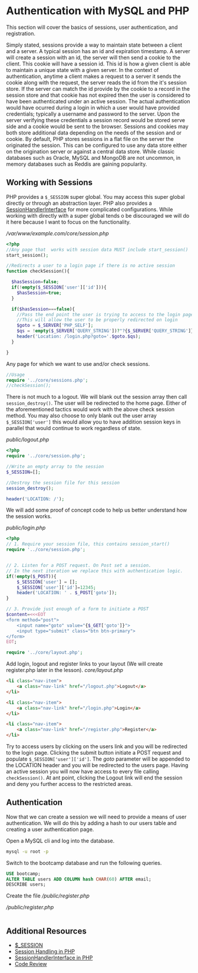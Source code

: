 # Authentication with MySQL and PHP

This section will cover the basics of sessions, user authentication, and registration.

Simply stated, sessions provide a way to maintain state between a client and a server. A typical session has an id and expiration timestamp. A server will create a session with an id, the server will then send a cookie to the client. This cookie will have a session id. This id is how a given client is able to maintain a unique state with a given server. In the context of authentication, anytime a client makes a request to a server it sends the cookie along with the request, the server reads the id from the it's session store. If the server can match the id provide by the cookie to a record in the session store and that cookie has not expired then the user is considered to have been authenticated under an active session. The actual authentication would have ocurred during a login in which a user would have provided credentials; typically a username and password to the server. Upon the server verifying these credentials a session record would be stored serve side and a cookie would be sent to the browser. Sessions and cookies may both store additional data depending on the needs of the session and or cookie. By default, PHP stores sessions in a flat file on the server the originated the session. This can be configured to use any data store either on the origination server or against a central data store. While classic databases such as Oracle, MySQL and MongoDB are not uncommon, in memory databases such as Reddis are gaining popularity.

## Working with Sessions

PHP provides a ```$_SESSION``` super global. You may access this super global directly or through an abstraction layer. PHP also provides a [SessionHandlerInterface](https://www.php.net/manual/en/class.sessionhandlerinterface.php) for more complicated configurations. While working with directly with a super global tends o be discouraged we will do it here because I want to focus on the functionality.


*/var/www/example.com/core/session.php*
```php
<?php
//Any page that  works with session data MUST include start_session()
start_session();

//Redirects a user to a login page if there is no active session
function checkSession(){

  $hasSession=false;
  if(!empty($_SESSION['user']['id'])){
    $hasSession=true;
  }

  if($hasSession===false){
    //Pass the end point the user is trying to access to the login page
    //This will allow the user to be properly redirected on login
    $goto = $_SERVER['PHP_SELF'];
    $qs = !empty($_SERVER['QUERY_STRING'])?"?{$_SERVER['QUERY_STRING']}":false;
    header('Location: /login.php?goto='.$goto.$qs);
  }

}
```

Any page for which we want to use and/or check sessions.
```php
//Usage
require '../core/sessions.php';
//checkSession();
```

There is not much to a logout. We will blank out the session array then call ```session_destroy()```. The user will be redirected to the home page. Either of the aforementioned tactics would work with the above check session method. You may also choose to only blank out the user array ```$_SESSION['user']``` this would allow you to have addition session keys in parallel that would continue to work regardless of state.

*public/logout.php*
```php
<?php
require '../core/session.php';

//Write an empty array to the session
$_SESSION=[];

//Destroy the session file for this session
session_destroy();

header('LOCATION: /');
```

We will add some proof of concept code to help us better understand how the session works.

*public/login.php*
```php
<?php
// 1. Require your session file, this contains session_start()
require '../core/session.php';


// 2. Listen for a POST request. On Post set a session. 
// In the next iteration we replace this with authentication logic.
if(!empty($_POST)){
    $_SESSION['user'] = [];
    $_SESSION['user']['id']=12345;
    header('LOCATION: ' . $_POST['goto']);
}

// 3. Provide just enough of a form to initiate a POST
$content=<<<EOT
<form method="post">
    <input name="goto" value="{$_GET['goto']}">
    <input type="submit" class="btn btn-primary">
</form>
EOT;

require '../core/layout.php';
```

Add login, logout and register links to your layout (We will create register.php later in the lesson).
*core/layout.php*
```html
<li class="nav-item">
    <a class="nav-link" href="/logout.php">Logout</a>
</li>

<li class="nav-item">
    <a class="nav-link" href="/login.php">Login</a>
</li>

<li class="nav-item">
    <a class="nav-link" href="/register.php">Register</a>
</li>
```

Try to access users by clicking on the users link and you will be redirected to the login page. Clicking the submit button initiate a POST request and populate ```$_SESSION['user']['id']```. The *goto* parameter will be appended to the LOCATION header and you will be redirected to the users page. Having an active session you will now have access to every file calling ```checkSession()```. At ant point, clicking the Logout link will end the session and deny you further access to the restricted areas.

## Authentication
Now that we can create a session we will need to provide a means of user authentication. We will do this by adding a hash to our users table and creating a user authentication page. 

Open a MySQL cli and log into the database.
```sh
mysql -u root -p
```

Switch to the bootcamp database and run the following queries.
```sql
USE bootcamp;
ALTER TABLE users ADD COLUMN hash CHAR(60) AFTER email;
DESCRIBE users;
```

Create the file */public/register.php*

*/public/register.php*
```php

```



## Additional Resources
* [$_SESSION](https://www.php.net/manual/en/reserved.variables.session.php)
* [Session Handling in PHP](https://www.php.net/manual/en/book.session.php)
* [SessionHandlerInterface in PHP](https://www.php.net/manual/en/class.sessionhandlerinterface.php)
* [Code Review](https://codereview.stackexchange.com/questions/193504/php-7-1-mysql-session-handler-class-with-some-built-in-time-management-secur)

